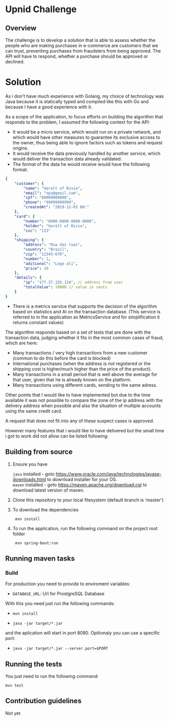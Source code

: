 Upnid Challenge
===========

Overview
--------

The challenge is to develop a solution that is able to assess whether the people who are making purchases in e-commerce are customers that we can trust, preventing purchases from fraudsters from being approved. The API will have to respond, whether a purchase should be approved or declined.


# Solution

As i don't have much experience with Golang, my choice of technology was Java because it is statically typed and compiled like this with Go and because I have a good experience with it.

As a scope of the application, to focus efforts on building the algorithm that responds to the problem, I assumed the following context for the API:

- It would be a micro service, which would run on a private network, and which would have other measures to guarantee its exclusive access to the owner, thus being able to ignore factors such as tokens and request origins.
- It would receive the data previously handled by another service, which would deliver the transaction data already validated.
- The format of the data he would receive would have the following format:

```yaml
{
    "customer": {
        "name": "Geralt of Rivia",
        "email": "opa@gmail.com",
        "cpf": "00000000000",
        "phone": "99999999999",
        "createdAt": "2019-12-03 00:"
    },
    "card": {
        "number": "0000-0000-0000-0000",
        "holder": "Geralt of Rivia",
        "cvc": "123"
    },
    "shipping": {
        "address": "Rua das ruas",
        "country": "Brazil",
        "zip": "12345-678",
        "number": 1,
        "aditional": "Logo ali",
        "price": 10
    },
    "details": {
        "ip": "177.37.155.124", // address from user
        "totalValue": 10000 // value in cents
    }
}
```

- There is a metrics service that supports the decision of the algorithm based on statistics and AI on the transaction database. (This service is referred to in the application as MetricsService and for simplification it returns constant values)

The algorithm responds based on a set of tests that are done with the transaction data, judging whether it fits in the most common cases of fraud, which are here:

- Many transactions / very high transactions from a new customer (common to do this before the card is blocked)
- International purchases (when the address is not registered or the shipping cost is higher/much higher than the price of the product).
- Many transactions in a small period that is well above the average for that user, given that he is already known on the platform.
- Many transactions using different cards, sending to the same adress.

Other points that I would like to have implemented but due to the time available it was not possible to compare the zone of the ip address with the delivery address when possible and also the situation of multiple accounts using the same credit card.

A request that does not fit into any of these suspect cases is approved.

However many features that i would like to have delivered but the small time i got to work did not allow can be listed following:

## Building from source

1. Ensure you have 

   ```java``` installed - goto https://www.oracle.com/java/technologies/javase-downloads.html to download installer for your OS.    
   ```maven``` installed - goto https://maven.apache.org/download.cgi to download latest version of maven.

1. Clone this repository to your local filesystem (default branch is 'master')

1. To download the dependencies
   ```
    mvn install
   ```

1. To run the application, run the following command on the project root folder

   ```
    mvn spring-boot:run
   ```

## Running maven tasks


### Build

For production you need to provide to enviroment variables:

* `DATABASE_URL`: Url for ProstgreSQL Database

With this you need just run the following commands:

* `mvn install`

* `java -jar target/*.jar`

and the aplication will start in port 8080. Opitionaly you can use a specific port:

* `java -jar target/*.jar --server.port=$PORT`


## Running the tests

You just need to run the following command:

`mvn test`


## Contribution guidelines

Not yet